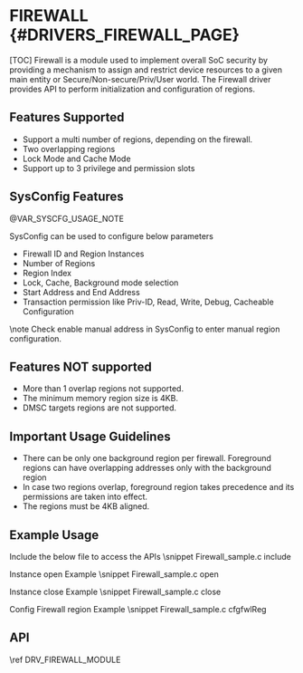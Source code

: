 # FIREWALL {#DRIVERS_FIREWALL_PAGE}

[TOC]
Firewall is a module used to implement overall SoC security by providing a mechanism to assign and restrict device resources to a given main entity or Secure/Non-secure/Priv/User world.
The Firewall driver provides API to perform initialization and configuration of regions.

## Features Supported

- Support a multi number of regions, depending on the firewall.
- Two overlapping regions
- Lock Mode and Cache Mode
- Support up to 3 privilege and permission slots

## SysConfig Features

@VAR_SYSCFG_USAGE_NOTE

SysConfig can be used to configure below parameters
- Firewall ID and Region Instances
- Number of Regions
- Region Index
- Lock, Cache, Background mode selection
- Start Address and End Address
- Transaction permission like Priv-ID, Read, Write, Debug, Cacheable Configuration

\note Check enable manual address in SysConfig to enter manual region configuration.

## Features NOT supported

- More than 1 overlap regions not supported.
- The minimum memory region size is 4KB.
- DMSC targets regions are not supported.

## Important Usage Guidelines

- There can be only one background region per firewall. Foreground regions can have overlapping
addresses only with the background region
- In case two regions overlap, foreground region takes precedence and its permissions are taken into effect.
- The regions must be 4KB aligned.

## Example Usage

Include the below file to access the APIs
\snippet Firewall_sample.c include

Instance open Example
\snippet Firewall_sample.c open

Instance close Example
\snippet Firewall_sample.c close

Config Firewall region Example
\snippet Firewall_sample.c cfgfwlReg


## API

\ref DRV_FIREWALL_MODULE